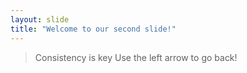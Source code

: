 ```yaml
---
layout: slide
title: "Welcome to our second slide!"
---
```

>Consistency is key
Use the left arrow to go back!
